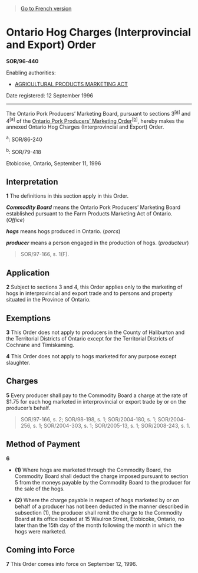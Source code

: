 > [Go to French version](/fr/Règlements/Décrets,%20ordonnances%20et%20règlements%20statutaires/96/440.md)

# Ontario Hog Charges (Interprovincial and Export) Order

**SOR/96-440**

Enabling authorities: 
- [AGRICULTURAL PRODUCTS MARKETING ACT](/en/Acts/Revised%20Statutes%20of%20Canada/A/A-6.md)

Date registered: 12 September 1996

----------

The Ontario Pork Producers’ Marketing Board, pursuant to sections 3<sup><a href='#footnotea'>[a]</a></sup> and 4<sup>[a]</sup> of the [Ontario Pork Producers’ Marketing Order](/en/Regulations/Statutory%20Orders%20and%20Regulations/79/418.md)<sup><a href='#footnoteb'>[b]</a></sup>, hereby makes the annexed Ontario Hog Charges (Interprovincial and Export) Order.

<a name='footnotea'><sup>a</sup></a>: SOR/86-240<br />

<a name='footnoteb'><sup>b</sup></a>: SOR/79-418<br />

Etobicoke, Ontario, September 11, 1996




## Interpretation


**1** The definitions in this section apply in this Order.

***Commodity Board*** means the Ontario Pork Producers’ Marketing Board established pursuant to the Farm Products Marketing Act of Ontario. (*Office*)

***hogs*** means hogs produced in Ontario. (*porcs*)

***producer*** means a person engaged in the production of hogs. (*producteur*) 
> SOR/97-166, s. 1(F).





## Application


**2** Subject to sections 3 and 4, this Order applies only to the marketing of hogs in interprovincial and export trade and to persons and property situated in the Province of Ontario.




## Exemptions


**3** This Order does not apply to producers in the County of Haliburton and the Territorial Districts of Ontario except for the Territorial Districts of Cochrane and Timiskaming.



**4** This Order does not apply to hogs marketed for any purpose except slaughter.




## Charges


**5** Every producer shall pay to the Commodity Board a charge at the rate of $1.75 for each hog marketed in interprovincial or export trade by or on the producer’s behalf.
> SOR/97-166, s. 2; SOR/98-198, s. 1; SOR/2004-180, s. 1; SOR/2004-256, s. 1; SOR/2004-303, s. 1; SOR/2005-13, s. 1; SOR/2008-243, s. 1.





## Method of Payment


**6** 

- **(1)** Where hogs are marketed through the Commodity Board, the Commodity Board shall deduct the charge imposed pursuant to section 5 from the moneys payable by the Commodity Board to the producer for the sale of the hogs.

- **(2)** Where the charge payable in respect of hogs marketed by or on behalf of a producer has not been deducted in the manner described in subsection (1), the producer shall remit the charge to the Commodity Board at its office located at 15 Waulron Street, Etobicoke, Ontario, no later than the 15th day of the month following the month in which the hogs were marketed.




## Coming into Force


**7** This Order comes into force on September 12, 1996.


